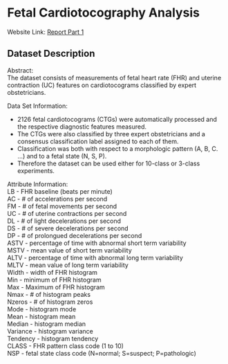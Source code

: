 # Fetal Cardiotocography Analysis

Website Link: <a href="https://express.adobe.com/page/OCn3NTYaM8SHb/" target="_blank">Report Part 1</a>

## Dataset Description

Abstract: <br>
The dataset consists of measurements of fetal heart rate (FHR) and uterine contraction (UC) features on cardiotocograms classified by expert obstetricians.

Data Set Information: <br>
- 2126 fetal cardiotocograms (CTGs) were automatically processed and the respective diagnostic features measured. 
- The CTGs were also classified by three expert obstetricians and a consensus classification label assigned to each of them. 
- Classification was both with respect to a morphologic pattern (A, B, C. ...) and to a fetal state (N, S, P). 
- Therefore the dataset can be used either for 10-class or 3-class experiments.

Attribute Information: <br>
LB - FHR baseline (beats per minute) <br>
AC - # of accelerations per second <br>
FM - # of fetal movements per second <br>
UC - # of uterine contractions per second <br>
DL - # of light decelerations per second <br>
DS - # of severe decelerations per second <br>
DP - # of prolongued decelerations per second <br>
ASTV - percentage of time with abnormal short term variability <br>
MSTV - mean value of short term variability <br>
ALTV - percentage of time with abnormal long term variability <br>
MLTV - mean value of long term variability <br>
Width - width of FHR histogram <br>
Min - minimum of FHR histogram <br>
Max - Maximum of FHR histogram <br>
Nmax - # of histogram peaks <br>
Nzeros - # of histogram zeros <br>
Mode - histogram mode <br>
Mean - histogram mean <br>
Median - histogram median <br>
Variance - histogram variance <br>
Tendency - histogram tendency <br>
CLASS - FHR pattern class code (1 to 10) <br>
NSP - fetal state class code (N=normal; S=suspect; P=pathologic) <br>
